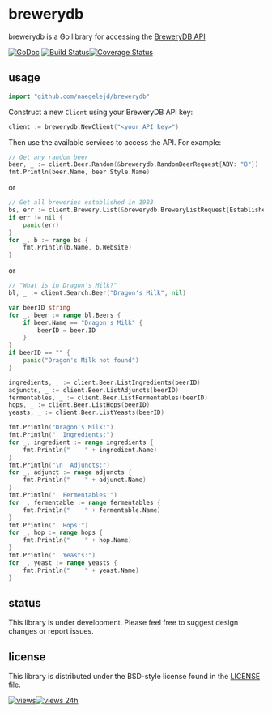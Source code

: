 # brewerydb

brewerydb is a Go library for accessing the [BreweryDB API](http://www.brewerydb.com)

[![GoDoc](https://godoc.org/github.com/naegelejd/brewerydb?status.svg)](https://godoc.org/github.com/naegelejd/brewerydb) [![Build Status](https://travis-ci.org/naegelejd/brewerydb.svg)](https://travis-ci.org/naegelejd/brewerydb)[![Coverage Status](https://coveralls.io/repos/naegelejd/brewerydb/badge.svg?branch=master)](https://coveralls.io/r/naegelejd/brewerydb?branch=master)

## usage

```go
import "github.com/naegelejd/brewerydb"
```

Construct a new `Client` using your BreweryDB API key:

```go
client := brewerydb.NewClient("<your API key>")
```

Then use the available services to access the API.
For example:

```go
// Get any random beer
beer, _ := client.Beer.Random(&brewerydb.RandomBeerRequest{ABV: "8"})
fmt.Println(beer.Name, beer.Style.Name)
```

or

```go
// Get all breweries established in 1983
bs, err := client.Brewery.List(&brewerydb.BreweryListRequest{Established: "1983"})
if err != nil {
    panic(err)
}
for _, b := range bs {
    fmt.Println(b.Name, b.Website)
}
```

or

```go
// "What is in Dragon's Milk?"
bl, _ := client.Search.Beer("Dragon's Milk", nil)

var beerID string
for _, beer := range bl.Beers {
    if beer.Name == "Dragon's Milk" {
        beerID = beer.ID
    }
}
if beerID == "" {
    panic("Dragon's Milk not found")
}

ingredients, _ := client.Beer.ListIngredients(beerID)
adjuncts, _ := client.Beer.ListAdjuncts(beerID)
fermentables, _ := client.Beer.ListFermentables(beerID)
hops, _ := client.Beer.ListHops(beerID)
yeasts, _ := client.Beer.ListYeasts(beerID)

fmt.Println("Dragon's Milk:")
fmt.Println("  Ingredients:")
for _, ingredient := range ingredients {
    fmt.Println("    " + ingredient.Name)
}
fmt.Println("\n  Adjuncts:")
for _, adjunct := range adjuncts {
    fmt.Println("    " + adjunct.Name)
}
fmt.Println("  Fermentables:")
for _, fermentable := range fermentables {
    fmt.Println("    " + fermentable.Name)
}
fmt.Println("  Hops:")
for _, hop := range hops {
    fmt.Println("    " + hop.Name)
}
fmt.Println("  Yeasts:")
for _, yeast := range yeasts {
    fmt.Println("    " + yeast.Name)
}
```

## status

This library is under development. Please feel free to suggest design changes or report issues.

## license

This library is distributed under the BSD-style license found in the [LICENSE](https://github.com/naegelejd/brewerydb/blob/master/LICENSE) file.


[![views](https://sourcegraph.com/api/repos/github.com/naegelejd/brewerydb/.counters/views.svg?no-count=1)](https://sourcegraph.com/github.com/naegelejd/brewerydb)[![views 24h](https://sourcegraph.com/api/repos/github.com/naegelejd/brewerydb/.counters/views-24h.svg)](https://sourcegraph.com/github.com/naegelejd/brewerydb)
